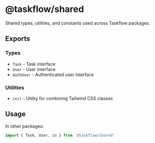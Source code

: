 # @taskflow/shared

Shared types, utilities, and constants used across Taskflow packages.

## Exports

### Types
- `Task` - Task interface
- `User` - User interface
- `AuthUser` - Authenticated user interface

### Utilities
- `cn()` - Utility for combining Tailwind CSS classes

## Usage

In other packages:

```typescript
import { Task, User, cn } from '@taskflow/shared'
```